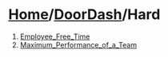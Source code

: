 # [Home](./../..)/[DoorDash](./..)/Hard
1. [Employee_Free_Time](./Employee_Free_Time.md)
2. [Maximum_Performance_of_a_Team](./Maximum_Performance_of_a_Team.md)
